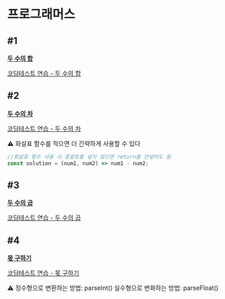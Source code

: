 # 프로그래머스

## #1

**[두 수의 합](https://school.programmers.co.kr/learn/courses/30/lessons/120802)**

[코딩테스트 연습 - 두 수의 합](https://school.programmers.co.kr/learn/courses/30/lessons/120802)

## #2

**[두 수의 차](https://school.programmers.co.kr/learn/courses/30/lessons/120803)**

[코딩테스트 연습 - 두 수의 차](https://school.programmers.co.kr/learn/courses/30/lessons/120803)

<aside>
⚠️ 화살표 함수를 적으면 더 간략하게 사용할 수 있다

</aside>

```jsx
//화살표 함수 사용 시 중괄호를 넣지 않으면 return을 안넣어도 됨
const solution = (num1, num2) => num1 - num2;
```

## #3

[**두 수의 곱**](https://school.programmers.co.kr/learn/courses/30/lessons/120804)

[코딩테스트 연습 - 두 수의 곱](https://school.programmers.co.kr/learn/courses/30/lessons/120804)

## #4

**[몫 구하기](https://school.programmers.co.kr/learn/courses/30/lessons/120805)**

[코딩테스트 연습 - 몫 구하기](https://school.programmers.co.kr/learn/courses/30/lessons/120805)

<aside>
⚠️ 정수형으로 변환하는 방법: parseInt()
실수형으로 변화하는 방법: parseFloat()

</aside>
